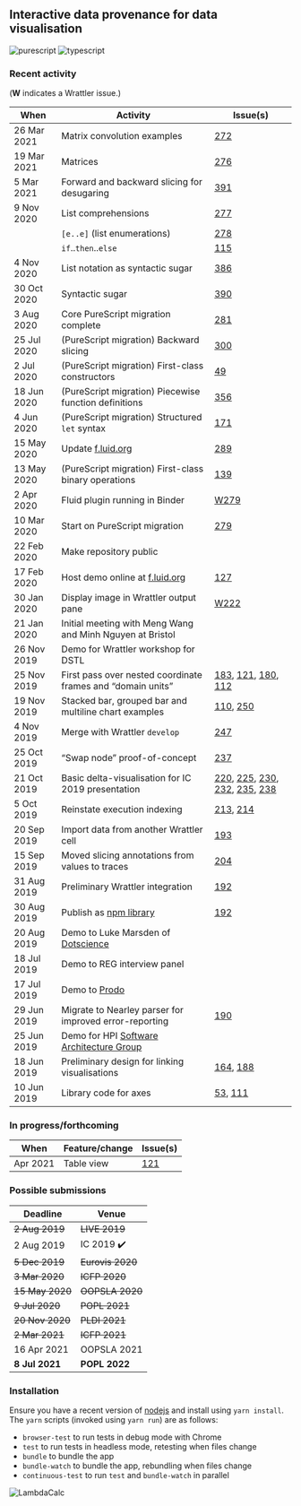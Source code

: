 ## Interactive data provenance for data visualisation

![purescript](https://github.com/explorable-viz/fluid/workflows/purescript/badge.svg)
![typescript](https://github.com/explorable-viz/fluid/workflows/typescript/badge.svg)

### Recent activity

(**W** indicates a Wrattler issue.)

| When | Activity | Issue(s) |
| --- | --- | --- |
| 26 Mar 2021 | Matrix convolution examples | [272](https://github.com/explorable-viz/fluid/issues/272) |
| 19 Mar 2021 | Matrices | [276](https://github.com/explorable-viz/fluid/issues/276) |
| 5 Mar 2021 | Forward and backward slicing for desugaring | [391](https://github.com/explorable-viz/fluid/issues/391) |
| 9 Nov 2020 | List comprehensions | [277](https://github.com/explorable-viz/fluid/issues/277) |
| | `[e..e]` (list enumerations) | [278](https://github.com/explorable-viz/fluid/issues/278) |
| | `if`..`then`..`else` | [115](https://github.com/explorable-viz/fluid/issues/115) |
| 4 Nov 2020 | List notation as syntactic sugar | [386](https://github.com/explorable-viz/fluid/issues/386) |
| 30 Oct 2020 | Syntactic sugar | [390](https://github.com/explorable-viz/fluid/issues/390) |
| 3 Aug 2020 | Core PureScript migration complete | [281](https://github.com/explorable-viz/fluid/issues/281) |
| 25 Jul 2020 | (PureScript migration) Backward slicing | [300](https://github.com/explorable-viz/fluid/issues/300) |
| 2 Jul 2020 | (PureScript migration) First-class constructors | [49](https://github.com/explorable-viz/fluid/issues/49) |
| 18 Jun 2020 | (PureScript migration) Piecewise function definitions | [356](https://github.com/explorable-viz/fluid/issues/356) |
| 4 Jun 2020 | (PureScript migration) Structured `let` syntax | [171](https://github.com/explorable-viz/fluid/issues/171) |
| 15 May 2020 | Update [f.luid.org](http://f.luid.org) | [289](https://github.com/explorable-viz/fluid/issues/289) |
| 13 May 2020 | (PureScript migration) First-class binary operations | [139](https://github.com/explorable-viz/fluid/issues/139) |
| 2 Apr 2020 | Fluid plugin running in Binder | [W279](https://github.com/rolyp/wrattler/wrattler/issues/279) |
| 10 Mar 2020 | Start on PureScript migration | [279](https://github.com/rolyp/lambdacalc/issues/279) |
| 22 Feb 2020 | Make repository public |
| 17 Feb 2020 | Host demo online at [f.luid.org](http://f.luid.org) | [127](https://github.com/rolyp/lambdacalc/issues/127) |
| 30 Jan 2020 | Display image in Wrattler output pane | [W222](https://github.com/wrattler/wrattler/issues/222) |
| 21 Jan 2020 | Initial meeting with Meng Wang and Minh Nguyen at Bristol ||
| 26 Nov 2019 | Demo for Wrattler workshop for DSTL ||
| 25 Nov 2019 | First pass over nested coordinate frames and “domain units” | [183](https://github.com/rolyp/fluid/issues/183), [121](https://github.com/rolyp/fluid/issues/121), [180](https://github.com/rolyp/fluid/issues/180), [112](https://github.com/rolyp/fluid/issues/112) |
| 19 Nov 2019 | Stacked bar, grouped bar and multiline chart examples | [110](https://github.com/rolyp/fluid/issues/110), [250](https://github.com/rolyp/fluid/issues/250) |
| 4 Nov 2019 | Merge with Wrattler `develop` | [247](https://github.com/rolyp/fluid/issues/247) |
| 25 Oct 2019 | “Swap node” proof-of-concept | [237](https://github.com/rolyp/fluid/issues/237) |
| 21 Oct 2019 | Basic delta-visualisation for IC 2019 presentation | [220](https://github.com/rolyp/fluid/issues/220), [225](https://github.com/rolyp/fluid/issues/225), [230](https://github.com/rolyp/fluid/issues/230), [232](https://github.com/rolyp/fluid/issues/232), [235](https://github.com/rolyp/fluid/issues/235), [238](https://github.com/rolyp/fluid/issues/238) |
| 5 Oct 2019 | Reinstate execution indexing | [213](https://github.com/rolyp/fluid/issues/213), [214](https://github.com/rolyp/fluid/issues/214) |
| 20 Sep 2019 | Import data from another Wrattler cell | [193](https://github.com/rolyp/fluid/issues/193) |
| 15 Sep 2019 | Moved slicing annotations from values to traces | [204](https://github.com/rolyp/fluid/issues/204) |
| 31 Aug 2019 | Preliminary Wrattler integration | [192](https://github.com/rolyp/fluid/issues/192) |
| 30 Aug 2019 | Publish as [npm library](https://www.npmjs.com/package/@rolyp/fluid) | [192](https://github.com/rolyp/fluid/issues/192) || 20 August 2019 | Demo to Luke Marsden of [Dotscience](https://dotscience.com/) ||
| 20 Aug 2019 | Demo to Luke Marsden of [Dotscience](https://dotscience.com/) ||
| 18 Jul 2019 | Demo to REG interview panel ||
| 17 Jul 2019 | Demo to [Prodo](https://prodo.ai) ||
| 29 Jun 2019 | Migrate to Nearley parser for improved error-reporting | [190](https://github.com/rolyp/fluid/issues/190) |
| 25 Jun 2019 | Demo for HPI [Software Architecture Group](https://www.hpi.uni-potsdam.de/hirschfeld/index.html)||
| 18 Jun 2019 | Preliminary design for linking visualisations | [164](https://github.com/rolyp/fluid/issues/164), [188](https://github.com/rolyp/fluid/issues/188) |
| 10 Jun 2019 | Library code for axes | [53](https://github.com/rolyp/fluid/issues/53), [111](https://github.com/rolyp/fluid/issues/111) |

### In progress/forthcoming

| When | Feature/change | Issue(s) |
| --- | --- | --- |
| Apr 2021 | Table view | [121](https://github.com/rolyp/fluid/issues/121) |

### Possible submissions

| Deadline    | Venue            |
| --- | --- |
| <s>2 Aug 2019</s> | <s>LIVE 2019</s> |
| 2 Aug 2019 | IC 2019 :heavy_check_mark: |
| <s>5 Dec 2019</s> | <s>Eurovis 2020</s> |
| <s>3 Mar 2020</s> | <s>ICFP 2020</s> |
| <s>15 May 2020</s> | <s>OOPSLA 2020</s> |
| <s>9 Jul 2020</s> | <s>POPL 2021</s> |
| <s>20 Nov 2020</s> | <s>PLDI 2021</s> |
| <s>2 Mar 2021</s> | <s>ICFP 2021</s> |
| 16 Apr 2021 | OOPSLA 2021 |
| **8 Jul 2021** | **POPL 2022** |

### Installation

Ensure you have a recent version of [nodejs](https://nodejs.org/en/download/current/) and install using `yarn install`. The `yarn` scripts (invoked using `yarn run`) are as follows:

- `browser-test` to run tests in debug mode with Chrome
- `test` to run tests in headless mode, retesting when files change
- `bundle` to bundle the app
- `bundle-watch` to bundle the app, rebundling when files change
- `continuous-test` to run `test` and `bundle-watch` in parallel

![LambdaCalc](http://i.imgur.com/ERSxpE0.png "LambdaCalc")
